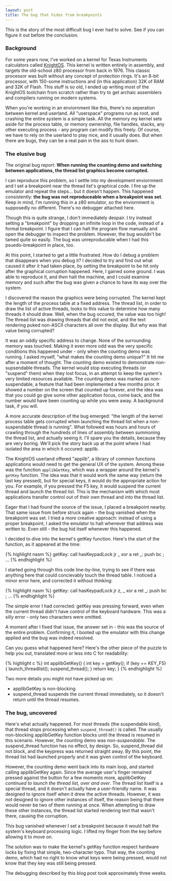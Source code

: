 ```yaml
---
layout: post
title: The bug that hides from breakpoints
---
```


This is the story of the most difficult bug I ever had to solve. See if you can
figure it out before the conclusion.

### Background

For some years now, I've worked on a kernel for Texas
Instruments calculators called [KnightOS](https://github.com/KnightOS/kernel).
This kernel is written entirely in assembly, and targets the old-school z80
processor from back in 1976. This classic processor was built without any
concept of protection rings. It's an 8-bit processor, with 150-some instructions
and (in this application) 32K of RAM and 32K of Flash. This stuff is so old, I
ended up writing most of the KnightOS toolchain from scratch rather than try to
get archaic assemblers and compilers running on modern systems.

When you're working in an enviornment like this, there's no seperation between
kernel and userland. All "userspace" programs run as root, and crashing the entire
system is a simple task. All the memory my kernel sets aside for the
process table, or memory ownership, file handles, stacks, any other executing
process - any program can modify this freely. Of course, we have to rely on the
userland to play nice, and it usually does. But when there are bugs, they can be a
real pain in the ass to hunt down.

### The elusive bug

The original bug report: **When running the counting demo and switching between
applications, the thread list graphics become corrupted.**

I can reproduce this problem, so I settle into my development enviornment and I
set a breakpoint near the thread list's graphical code. I fire up the emulator and
repeat the steps... but it doesn't happen. This happened consistently: **the bug
was not reproduceable when a breakpoint was set**. Keep in mind, I'm running this
in a z80 emulator, so the enviornment is supposedly no different. There's no
debugger attached here.

Though this is quite strange, I don't immediately despair. I try instead setting a
"breakpoint" by dropping an infinite loop in the code, instead of a formal
breakpoint. I figure that I can halt the program flow manually and open the
debugger to inspect the problem. However, the bug wouldn't be tamed quite so
easily. The bug was unreproducable when I had this psuedo-breakpoint in place,
too.

At this point, I started to get a little frustrated. How do I debug a problem that
disappears when you debug it? I decided to try and find out what caused it after
it had taken place, by setting the breakpoint to be hit only after the graphical
corruption happened. Here, I gained some ground. I was able to reproduce it, and
*then* halt the machine, and I could examine memory and such after the bug was
given a chance to have its way over the system.

I discovered the reason the graphics were being corrupted. The kernel kept the
length of the process table at a fixed address. The thread list, in order to draw
the list of active threads, looks to this value to determine how many threads it
should draw. Well, when the bug occured, the value was too high! The thread list
was drawing threads that did not exist, and the text rendering puked non-ASCII
characters all over the display. But why was that value being corrupted?

It was an oddly specific address to change. None of the surrounding memory was
touched. Making it even more odd was the very specific conditions this happened
under - only when the counting demo was running. I asked myself, "what makes the
counting demo unique?" It hit me after a moment of thought. The counting demo
existed to demonstrate non-supsendable threads. The kernel would stop executing
threads (or "suspend" them) when they lost focus, in an attempt to keep the
system's very limited resources available. The counting demo was marked as
non-suspendable, a feature that had been implemented a few months prior. It
showed a number on the screen that counted up forever, and the idea was that you
could go give some other application focus, come back, and the number would have
been counting up while you were away. A background task, if you will.

A more accurate description of the bug emerged: "the length of the kernel process
table gets corrupted when launching the thread list when a non-suspendable thread
is running". What followed was hours and hours of crawling through the hundreds of
lines of assembly between summoning the thread list, and actually seeing it. I'll
spare you the details, because they are very boring. We'll pick the story back up
at the point where I had isolated the area in which it occured: applib.

The KnightOS userland offered "applib", a library of common functions applications
would need to get the general UX of the system. Among these was the function
`applibGetKey`, which was a wrapper around the kernel's `getKey` function. The
idea was that it would work the same way (return the last key pressed), but for
special keys, it would do the appropriate action for you. For example, if you
pressed the F5 key, it would suspend the current thread and launch the thread
list. This is the mechanism with which most applications transfer control out of
their own thread and into the thread list.

Eager that I had found the source of the issue, I placed a breakpoint nearby. That
same issue from before struck again - the bug vanished when the breakpoint was
set. I tried a more creative approach: instead of using a proper breakpoint, I
asked the emulator to halt whenever that address was written to. Even still - the
bug hid itself whenever this happened.

I decided to dive into the kernel's getKey function. Here's the start of the
function, as it appeared at the time:

{% highlight nasm %}
getKey:
    call hasKeypadLock
    jr _
    xor a
    ret
_:  push bc
; ...
{% endhighlight %}

I started going through this code line-by-line, trying to see if there was
anything here that could concievably touch the thread table. I noticed a minor
error here, and corrected it without thinking:

{% highlight nasm %}
getKey:
    call hasKeypadLock
    jr z, _
    xor a
    ret
_:  push bc
; ...
{% endhighlight %}

The simple error I had corrected: getKey was pressing forward, even when the
current thread didn't have control of the keyboard hardware. This was a silly
error - only two characters were omitted.

A moment after I fixed that issue, the answer set in - this was the source of the
entire problem. Confirming it, I booted up the emulator with this change applied
and the bug was indeed resolved.

Can you guess what happened here? Here's the other piece of the puzzle to help you
out, translated more or less into C for readability:

{% highlight c %}
int applibGetKey() {
    int key = getKey();
    if (key == KEY_F5) {
        launch_threadlist();
        suspend_thread();
    }
    return key;
}
{% endhighlight %}

Two more details you might not have picked up on:

* applibGetKey is non-blocking
* suspend_thread suspends the current thread immediately, so it doesn't return until the
  thread resumes.

### The bug, uncovered

Here's what actually happened. For most threads (the suspendable kind), that
thread stops processing when `suspend_thread()` is called. The usually
non-blocking applibGetKey function blocks until the thread is resumed in this
scenario. However, the counting demo was *non-suspendable*. The suspend_thread
function has no effect, by design. So, suspend_thread did not block, and the
keypress was returned straight away. By this point, the thread list had launched
properly and it was given control of the keyboard.

However, the counting demo went back into its main loop, and started calling
applibGetKey again. Since the average user's finger remained pressed against the
button for a few moments more, applibGetKey *continued to launch the thread list,
over and over*. The thread list itself is a special thread, and it doesn't
actually have a user-friendly name. It was designed to ignore itself when it drew
the active threads. However, it was *not* designed to ignore other instances of
itself, the reason being that there would never be two of them running at once.
When attempting to draw these other instances, the thread list started rendering
text that wasn't there, causing the corruption.

This bug vanished whenever I set a breakpoint because it would halt the system's
keyboard processing logic. I lifted my finger from the key before allowing it to
move on.

The solution was to make the kernel's getKey function respect hardware locks by
fixing that simple, two-character typo. That way, the counting demo, which had no
right to know what keys were being pressed, would not know that they key was still
being pressed.

The debugging described by this blog post took approximately three weeks.
